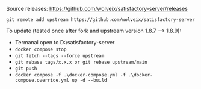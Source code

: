 Source releases: https://github.com/wolveix/satisfactory-server/releases

`git remote add upstream https://github.com/wolveix/satisfactory-server`

To update (tested once after fork and upstream version 1.8.7 --> 1.8.9):
- Termanal open to D:\satisfactory-server
- `docker compose stop`
- `git fetch --tags --force upstream`
- `git rebase tags/x.x.x or git rebase upstream/main`
- `git push`
- `docker compose -f .\docker-compose.yml -f .\docker-compose.override.yml up -d --build`
